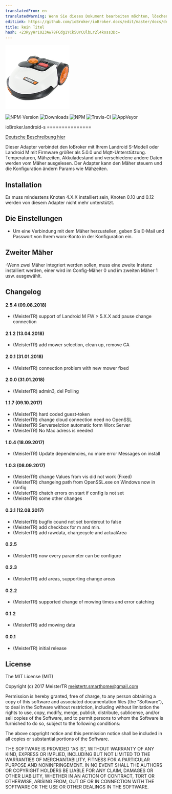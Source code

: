 ```yaml
---
translatedFrom: en
translatedWarning: Wenn Sie dieses Dokument bearbeiten möchten, löschen Sie bitte das Feld "translationsFrom". Andernfalls wird dieses Dokument automatisch erneut übersetzt
editLink: https://github.com/ioBroker/ioBroker.docs/edit/master/docs/de/adapterref/iobroker.landroid-s/README.md
title: kein Titel
hash: +23RyyHr1023Aw78FCdg1YCk5UYCUlbLr2l4koss3Dc=
---
```

![Logo](../../../en/adapterref/iobroker.landroid-s/admin/landroid-s2.png)

![NPM-Version](http://img.shields.io/npm/v/iobroker.landroid-s.svg)
![Downloads](https://img.shields.io/npm/dm/iobroker.landroid-s.svg)
![NPM](https://nodei.co/npm/iobroker.landroid-s.png?downloads=true)
![Travis-CI](https://api.travis-ci.org/MeisterTR/ioBroker.landroid-s.svg?branch=master)
![AppVeyor](https://ci.appveyor.com/api/projects/status/github/MeisterTR/ioBroker.landroid-s?branch=master&svg=true)

ioBroker.landroid-s ===============

[Deutsche Beschreibung hier](README_de.md)

Dieser Adapter verbindet den IoBroker mit Ihrem Landroid S-Modell oder Landroid M mit Firmware größer als 5.0.0 und Mqtt-Unterstützung. Temperaturen, Mähzeiten, Akkuladestand und verschiedene andere Daten werden vom Mäher ausgelesen. Der Adapter kann den Mäher steuern und die Konfiguration ändern Params wie Mähzeiten.

## Installation
Es muss mindestens Knoten 4.X.X installiert sein, Knoten 0.10 und 0.12 werden von diesem Adapter nicht mehr unterstützt.

## Die Einstellungen
- Um eine Verbindung mit dem Mäher herzustellen, geben Sie E-Mail und Passwort von Ihrem worx-Konto in der Konfiguration ein.

## Zweiter Mäher
-Wenn zwei Mäher integriert werden sollen, muss eine zweite Instanz installiert werden, einer wird im Config-Mäher 0 und im zweiten Mäher 1 usw. ausgewählt.

## Changelog
#### 2.5.4 (09.08.2018)
* (MeisterTR) support of Landroid M FW > 5.X.X add pause change connection 
#### 2.1.2 (13.04.2018)
* (MeisterTR) add mower selection, clean up, remove CA
#### 2.0.1 (31.01.2018)
* (MeisterTR) connection problem with new mower fixed 
#### 2.0.0 (31.01.2018)
* (MeisterTR) admin3, del Polling
#### 1.1.7 (09.10.2017)
* (MeisterTR) hard coded guest-token
* (MeisterTR) change cloud connection need no OpenSSL
* (MeisterTR) Serverselction automatic form Worx Server
* (MeisterTR) No Mac adress is needed
#### 1.0.4 (18.09.2017)
* (MeisterTR) Update dependencies, no more error Messages on install
#### 1.0.3 (08.09.2017)
* (MeisterTR) change Values from vis did not work (Fixed)
* (MeisterTR) changeing path from OpenSSL.exe on Windows now in config
* (MeisterTR) chatch errors on start if config is not set
* (MeisterTR) some other changes
#### 0.3.1 (12.08.2017)
* (MeisterTR) bugfix cound not set bordercut to false
* (MeisterTR) add checkbox for m and min.
* (MeisterTR) add rawdata, chargecycle and actualArea
#### 0.2.5
* (MeisterTR) now every parameter can be configure
#### 0.2.3
* (MeisterTR) add areas, supporting change areas
#### 0.2.2
* (MeisterTR) supported change of mowing times and error catching
#### 0.1.2
* (MeisterTR) add mowing data
#### 0.0.1
* (MeisterTR) initial release

## License
The MIT License (MIT)

Copyright (c) 2017 MeisterTR <meistertr.smarthome@gmail.com>

Permission is hereby granted, free of charge, to any person obtaining a copy
of this software and associated documentation files (the "Software"), to deal
in the Software without restriction, including without limitation the rights
to use, copy, modify, merge, publish, distribute, sublicense, and/or sell
copies of the Software, and to permit persons to whom the Software is
furnished to do so, subject to the following conditions:

The above copyright notice and this permission notice shall be included in
all copies or substantial portions of the Software.

THE SOFTWARE IS PROVIDED "AS IS", WITHOUT WARRANTY OF ANY KIND, EXPRESS OR
IMPLIED, INCLUDING BUT NOT LIMITED TO THE WARRANTIES OF MERCHANTABILITY,
FITNESS FOR A PARTICULAR PURPOSE AND NONINFRINGEMENT. IN NO EVENT SHALL THE
AUTHORS OR COPYRIGHT HOLDERS BE LIABLE FOR ANY CLAIM, DAMAGES OR OTHER
LIABILITY, WHETHER IN AN ACTION OF CONTRACT, TORT OR OTHERWISE, ARISING FROM,
OUT OF OR IN CONNECTION WITH THE SOFTWARE OR THE USE OR OTHER DEALINGS IN
THE SOFTWARE.